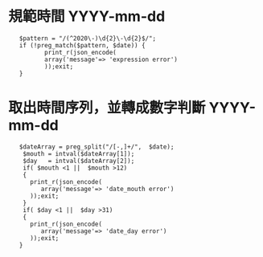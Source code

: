 # 規範時間 YYYY-mm-dd

       $pattern = "/(^2020\-)\d{2}\-\d{2}$/";
       if (!preg_match($pattern, $date)) {
              print_r(json_encode(
              array('message'=> 'expression error')
              ));exit;
       }

 # 取出時間序列，並轉成數字判斷 YYYY-mm-dd
 
 
       $dateArray = preg_split("/[-,]+/",  $date);
        $mouth = intval($dateArray[1]);
        $day   = intval($dateArray[2]);
        if( $mouth <1 ||  $mouth >12)
        {
          print_r(json_encode(
             array('message'=> 'date_mouth error')
          ));exit;
        }
        if( $day <1 ||  $day >31)
        {
          print_r(json_encode(
             array('message'=> 'date_day error')
          ));exit;
       }

